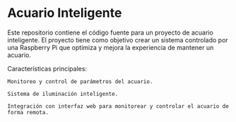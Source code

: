 # Acuario Inteligente
Este repositorio contiene el código fuente para un proyecto de acuario inteligente. El proyecto tiene como objetivo crear un sistema controlado por una Raspberry Pi que optimiza y mejora la experiencia de mantener un acuario.

Características principales:

    Monitoreo y control de parámetros del acuario.
    
    Sistema de iluminación inteligente.
    
    Integración con interfaz web para monitorear y controlar el acuario de forma remota.
